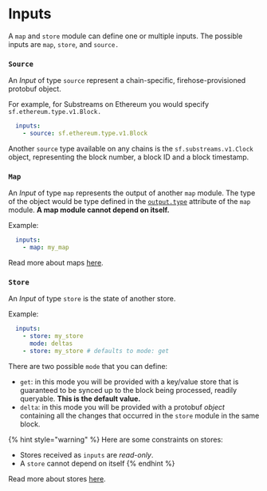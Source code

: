 # Inputs

A `map` and `store` module can define one or multiple inputs. The possible inputs are `map`, `store`, and `source.`

### `Source`

An _Input_ of type `source` represent a chain-specific, firehose-provisioned protobuf object.

For example, for Substreams on Ethereum you would specify `sf.ethereum.type.v1.Block.`

```yaml
  inputs:
    - source: sf.ethereum.type.v1.Block
```

Another `source` type available on any chains is the `sf.substreams.v1.Clock` object, representing the block number, a block ID and a block timestamp.

### `Map`

An _Input_ of type `map` represents the output of another `map` module. The type of the object would be type defined in the [`output.type`](../../reference-and-specs/manifests.md#modules-.output) attribute of the `map` module. **A map module cannot depend on itself.**

Example:

```yaml
  inputs:
    - map: my_map
```

Read more about maps [here](../../concepts/modules.md#the-map-module-type).

### `Store`

An _Input_ of type `store` is the state of another store. &#x20;

Example:

```yaml
  inputs:
    - store: my_store
      mode: deltas
    - store: my_store # defaults to mode: get
```

There are two possible `mode` that you can define:

* `get`: in this mode you will be provided with a key/value store that is guaranteed to be synced up to the block being processed, readily queryable. **This is the default value.**
* `delta`: in this mode you will be provided with a protobuf _object_ containing all the changes that occurred in the `store` module in the same block.

{% hint style="warning" %}
Here are some constraints on stores:

* Stores received as `inputs` are _read-only_.
* A `store` cannot depend on itself
{% endhint %}

Read more about stores [here](../../concepts/modules.md#the-store-module-type).
